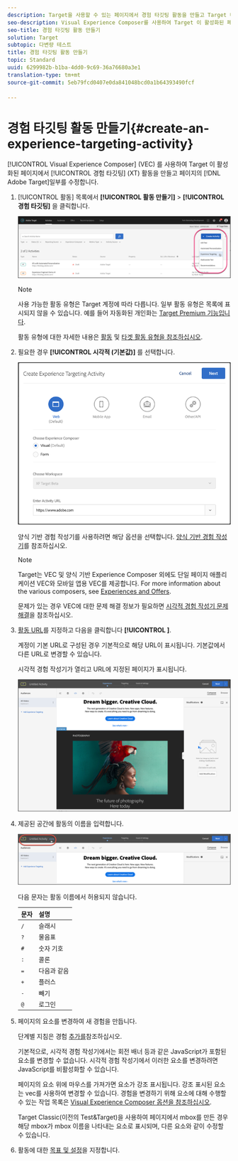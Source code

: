 ```yaml
---
description: Target을 사용할 수 있는 페이지에서 경험 타깃팅 활동을 만들고 Target 내에서 해당 페이지의 부분을 수정하려면 시각적 경험 작성기를 사용하십시오.
seo-description: Visual Experience Composer를 사용하여 Target 이 활성화된 페이지에서 경험 타깃팅 활동을 만들고 Adobe Target 내에서 페이지 부분을 수정할 수 있습니다.
seo-title: 경험 타깃팅 활동 만들기
solution: Target
subtopic: 다변량 테스트
title: 경험 타깃팅 활동 만들기
topic: Standard
uuid: 6299982b-b1ba-4dd0-9c69-36a76680a3e1
translation-type: tm+mt
source-git-commit: 5eb79fcd0407e0da841048bcd0a1b64393490fcf

---
```



# 경험 타깃팅 활동 만들기{#create-an-experience-targeting-activity}

[!UICONTROL Visual Experience Composer] (VEC) 를 사용하여 Target 이 활성화된 페이지에서 [!UICONTROL 경험 타깃팅] (XT) 활동을 만들고 페이지의 [!DNL Adobe Target]일부를 수정합니다.

1. [!UICONTROL 활동] 목록에서 **[!UICONTROL 활동 만들기]** &gt; **[!UICONTROL 경험 타깃팅]** 을 클릭합니다.

   ![활동 만들기 &gt; 경험 타깃팅](/help/c-activities/t-experience-target/t-xt-create/assets/xt_select-1.png)

   >[!NOTE]
   >
   >사용 가능한 활동 유형은 Target 계정에 따라 다릅니다. 일부 활동 유형은 목록에 표시되지 않을 수 있습니다. 예를 들어 자동화된 개인화는 [Target Premium 기능입니다](/help/c-intro/intro.md#premium).

   활동 유형에 대한 자세한 내용은 [활동](../../../c-activities/activities.md#concept_D317A95A1AB54674BA7AB65C7985BA03) 및 [타겟 활동 유형을 참조하십시오](/help/c-activities/target-activities-guide.md).

1. 필요한 경우 **[!UICONTROL 시각적 (기본값)]** 를 선택합니다.

   ![경험 타깃팅 활동 만들기 대화 상자](/help/c-activities/t-experience-target/t-xt-create/assets/form_url-new.png)

   양식 기반 경험 작성기를 사용하려면 해당 옵션을 선택합니다. [양식 기반 경험 작성기](https://marketing.adobe.com/resources/help/en_US/target/target/t_form_experience_composer.html)를 참조하십시오.

   >[!NOTE]
   >
   >Target는 VEC 및 양식 기반 Experience Composer 외에도 단일 페이지 애플리케이션 VEC와 모바일 앱용 VEC를 제공합니다. For more information about the various composers, see [Experiences and Offers](/help/c-experiences/experiences.md).

   문제가 있는 경우 VEC에 대한 문제 해결 정보가 필요하면 [시각적 경험 작성기 문제 해결](../../../c-experiences/c-visual-experience-composer/r-troubleshoot-composer/troubleshoot-composer.md#reference_77743144F10143A3A89D56E116D296E4)을 참조하십시오.

1. [활동 URL](../../../c-activities/t-experience-target/t-xt-create/xt-activity-url.md#concept_D28549AAA0A14E3BB5F05F32BE8ABC90)를 지정하고 다음을 클릭합니다 **[!UICONTROL ]**.

   계정이 기본 URL로 구성된 경우 기본적으로 해당 URL이 표시됩니다. 기본값에서 다른 URL로 변경할 수 있습니다.

   시각적 경험 작성기가 열리고 URL에 지정된 페이지가 표시됩니다.

   ![VEC 내에서 경험 타깃팅 활동](/help/c-activities/t-experience-target/t-xt-create/assets/xt-in-vec.png)

1. 제공된 공간에 활동의 이름을 입력합니다.

   ![이름 필드](/help/c-activities/t-experience-target/t-xt-create/assets/xt_name-new.png)

   다음 문자는 활동 이름에서 허용되지 않습니다.

   | 문자 | 설명 |
   |--- |--- |
   | `/` | 슬래시 |
   | `?` | 물음표 |
   | `#` | 숫자 기호 |
   | `:` | 콜론 |
   | `=` | 다음과 같음 |
   | `+` | 플러스 |
   | `-` | 빼기 |
   | `@` | 로그인 |

1. 페이지의 요소를 변경하여 새 경험을 만듭니다.

   단계별 지침은 경험 [추가를](/help/c-activities/t-experience-target/t-xt-create/xt-add-experience.md)참조하십시오.

   기본적으로, 시각적 경험 작성기에서는 회전 배너 등과 같은 JavaScript가 포함된 요소를 변경할 수 없습니다. 시각적 경험 작성기에서 이러한 요소를 변경하려면 JavaScript를 비활성화할 수 있습니다.

   페이지의 요소 위에 마우스를 가져가면 요소가 강조 표시됩니다. 강조 표시된 요소는 vec를 사용하여 변경할 수 있습니다. 경험을 변경하기 위해 요소에 대해 수행할 수 있는 작업 목록은 [Visual Experience Composer 옵션을 참조하십시오](/help/c-experiences/c-visual-experience-composer/viztarget-options.md).

   Target Classic(이전의 Test&amp;Target)을 사용하여 페이지에서 mbox를 만든 경우 해당 mbox가 mbox 이름을 나타내는 요소로 표시되며, 다른 요소와 같이 수정할 수 있습니다.

1. 활동에 대한 [목표 및 설정](../../../c-activities/t-experience-target/t-xt-create/xt-goals-and-settings.md#reference_B25389FD6F3A4989801E740364B089CC)을 지정합니다.
